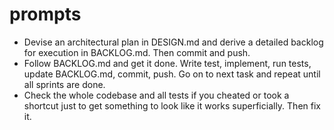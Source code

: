 # prompts

* Devise an architectural plan in DESIGN.md and derive a detailed backlog for execution in BACKLOG.md. Then commit and push.
* Follow BACKLOG.md and get it done. Write test, implement, run tests, update BACKLOG.md, commit, push. Go on to next task and repeat until all sprints are done.
* Check the whole codebase and all tests if you cheated or took a shortcut just to get something to look like it works superficially. Then fix it.
